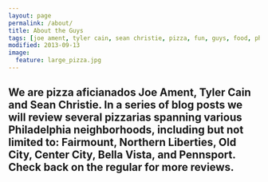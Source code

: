```yaml
---
layout: page
permalink: /about/
title: About the Guys
tags: [joe ament, tyler cain, sean christie, pizza, fun, guys, food, philadelphia]
modified: 2013-09-13
image:
  feature: large_pizza.jpg
---
```


<h2>We are pizza aficianados Joe Ament, Tyler Cain and Sean Christie. In a series of blog posts we will review several pizzarias spanning various Philadelphia neighborhoods, including but not limited to: Fairmount, Northern Liberties, Old City, Center City, Bella Vista, and Pennsport. Check back on the regular for more reviews.</h2>